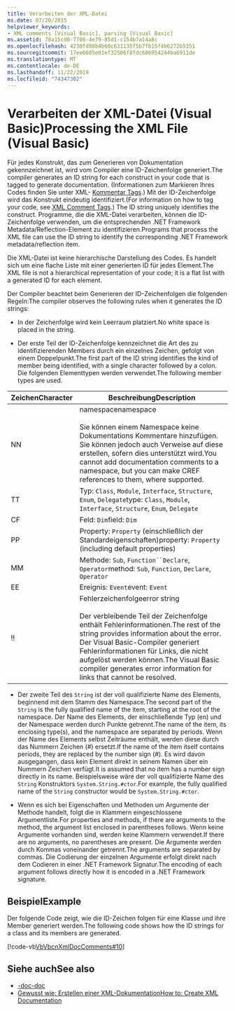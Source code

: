 ```yaml
---
title: Verarbeiten der XML-Datei
ms.date: 07/20/2015
helpviewer_keywords:
- XML comments [Visual Basic], parsing [Visual Basic]
ms.assetid: 78a15cd0-7708-4e79-85d1-c154b7a14a8c
ms.openlocfilehash: 4230fd88b4b60c631135f5b7fb15f4b6272b5351
ms.sourcegitcommit: 17ee6605e01ef32506f8fdc686954244ba6911de
ms.translationtype: MT
ms.contentlocale: de-DE
ms.lasthandoff: 11/22/2019
ms.locfileid: "74347302"
---
```

# <a name="processing-the-xml-file-visual-basic"></a><span data-ttu-id="d8851-102">Verarbeiten der XML-Datei (Visual Basic)</span><span class="sxs-lookup"><span data-stu-id="d8851-102">Processing the XML File (Visual Basic)</span></span>
<span data-ttu-id="d8851-103">Für jedes Konstrukt, das zum Generieren von Dokumentation gekennzeichnet ist, wird vom Compiler eine ID-Zeichenfolge generiert.</span><span class="sxs-lookup"><span data-stu-id="d8851-103">The compiler generates an ID string for each construct in your code that is tagged to generate documentation.</span></span> <span data-ttu-id="d8851-104">(Informationen zum Markieren Ihres Codes finden Sie unter XML- [Kommentar Tags](../../../visual-basic/language-reference/xmldoc/index.md).) Mit der ID-Zeichenfolge wird das Konstrukt eindeutig identifiziert.</span><span class="sxs-lookup"><span data-stu-id="d8851-104">(For information on how to tag your code, see [XML Comment Tags](../../../visual-basic/language-reference/xmldoc/index.md).) The ID string uniquely identifies the construct.</span></span> <span data-ttu-id="d8851-105">Programme, die die XML-Datei verarbeiten, können die ID-Zeichenfolge verwenden, um die entsprechenden .NET Framework Metadata/Reflection-Element zu identifizieren.</span><span class="sxs-lookup"><span data-stu-id="d8851-105">Programs that process the XML file can use the ID string to identify the corresponding .NET Framework metadata/reflection item.</span></span>  
  
 <span data-ttu-id="d8851-106">Die XML-Datei ist keine hierarchische Darstellung des Codes. Es handelt sich um eine flache Liste mit einer generierten ID für jedes Element.</span><span class="sxs-lookup"><span data-stu-id="d8851-106">The XML file is not a hierarchical representation of your code; it is a flat list with a generated ID for each element.</span></span>  
  
 <span data-ttu-id="d8851-107">Der Compiler beachtet beim Generieren der ID-Zeichenfolgen die folgenden Regeln:</span><span class="sxs-lookup"><span data-stu-id="d8851-107">The compiler observes the following rules when it generates the ID strings:</span></span>  
  
- <span data-ttu-id="d8851-108">In der Zeichenfolge wird kein Leerraum platziert.</span><span class="sxs-lookup"><span data-stu-id="d8851-108">No white space is placed in the string.</span></span>  
  
- <span data-ttu-id="d8851-109">Der erste Teil der ID-Zeichenfolge kennzeichnet die Art des zu identifizierenden Members durch ein einzelnes Zeichen, gefolgt von einem Doppelpunkt.</span><span class="sxs-lookup"><span data-stu-id="d8851-109">The first part of the ID string identifies the kind of member being identified, with a single character followed by a colon.</span></span> <span data-ttu-id="d8851-110">Die folgenden Elementtypen werden verwendet.</span><span class="sxs-lookup"><span data-stu-id="d8851-110">The following member types are used.</span></span>  
  
|<span data-ttu-id="d8851-111">Zeichen</span><span class="sxs-lookup"><span data-stu-id="d8851-111">Character</span></span>|<span data-ttu-id="d8851-112">Beschreibung</span><span class="sxs-lookup"><span data-stu-id="d8851-112">Description</span></span>|  
|---|---|  
|<span data-ttu-id="d8851-113">N</span><span class="sxs-lookup"><span data-stu-id="d8851-113">N</span></span>|<span data-ttu-id="d8851-114">namespace</span><span class="sxs-lookup"><span data-stu-id="d8851-114">namespace</span></span><br /><br /> <span data-ttu-id="d8851-115">Sie können einem Namespace keine Dokumentations Kommentare hinzufügen. Sie können jedoch auch Verweise auf diese erstellen, sofern dies unterstützt wird.</span><span class="sxs-lookup"><span data-stu-id="d8851-115">You cannot add documentation comments to a namespace, but you can make CREF references to them, where supported.</span></span>|  
|<span data-ttu-id="d8851-116">T</span><span class="sxs-lookup"><span data-stu-id="d8851-116">T</span></span>|<span data-ttu-id="d8851-117">Typ: `Class`, `Module`, `Interface`, `Structure`, `Enum`, `Delegate`</span><span class="sxs-lookup"><span data-stu-id="d8851-117">type: `Class`, `Module`, `Interface`, `Structure`, `Enum`, `Delegate`</span></span>|  
|<span data-ttu-id="d8851-118">C</span><span class="sxs-lookup"><span data-stu-id="d8851-118">F</span></span>|<span data-ttu-id="d8851-119">Feld: `Dim`</span><span class="sxs-lookup"><span data-stu-id="d8851-119">field: `Dim`</span></span>|  
|<span data-ttu-id="d8851-120">P</span><span class="sxs-lookup"><span data-stu-id="d8851-120">P</span></span>|<span data-ttu-id="d8851-121">Property: `Property` (einschließlich der Standardeigenschaften)</span><span class="sxs-lookup"><span data-stu-id="d8851-121">property: `Property` (including default properties)</span></span>|  
|<span data-ttu-id="d8851-122">M</span><span class="sxs-lookup"><span data-stu-id="d8851-122">M</span></span>|<span data-ttu-id="d8851-123">Methode: `Sub`, `Function``Declare`, `Operator`</span><span class="sxs-lookup"><span data-stu-id="d8851-123">method: `Sub`, `Function`, `Declare`, `Operator`</span></span>|  
|<span data-ttu-id="d8851-124">E</span><span class="sxs-lookup"><span data-stu-id="d8851-124">E</span></span>|<span data-ttu-id="d8851-125">Ereignis: `Event`</span><span class="sxs-lookup"><span data-stu-id="d8851-125">event: `Event`</span></span>|  
|<span data-ttu-id="d8851-126">!</span><span class="sxs-lookup"><span data-stu-id="d8851-126">!</span></span>|<span data-ttu-id="d8851-127">Fehlerzeichenfolge</span><span class="sxs-lookup"><span data-stu-id="d8851-127">error string</span></span><br /><br /> <span data-ttu-id="d8851-128">Der verbleibende Teil der Zeichenfolge enthält Fehlerinformationen.</span><span class="sxs-lookup"><span data-stu-id="d8851-128">The rest of the string provides information about the error.</span></span> <span data-ttu-id="d8851-129">Der Visual Basic-Compiler generiert Fehlerinformationen für Links, die nicht aufgelöst werden können.</span><span class="sxs-lookup"><span data-stu-id="d8851-129">The Visual Basic compiler generates error information for links that cannot be resolved.</span></span>|  
  
- <span data-ttu-id="d8851-130">Der zweite Teil des `String` ist der voll qualifizierte Name des Elements, beginnend mit dem Stamm des Namespace.</span><span class="sxs-lookup"><span data-stu-id="d8851-130">The second part of the `String` is the fully qualified name of the item, starting at the root of the namespace.</span></span> <span data-ttu-id="d8851-131">Der Name des Elements, der einschließende Typ (en) und der Namespace werden durch Punkte getrennt.</span><span class="sxs-lookup"><span data-stu-id="d8851-131">The name of the item, its enclosing type(s), and the namespace are separated by periods.</span></span> <span data-ttu-id="d8851-132">Wenn der Name des Elements selbst Zeiträume enthält, werden diese durch das Nummern Zeichen (#) ersetzt.</span><span class="sxs-lookup"><span data-stu-id="d8851-132">If the name of the item itself contains periods, they are replaced by the number sign (#).</span></span> <span data-ttu-id="d8851-133">Es wird davon ausgegangen, dass kein Element direkt in seinem Namen über ein Nummern Zeichen verfügt.</span><span class="sxs-lookup"><span data-stu-id="d8851-133">It is assumed that no item has a number sign directly in its name.</span></span> <span data-ttu-id="d8851-134">Beispielsweise wäre der voll qualifizierte Name des `String` Konstruktors `System.String.#ctor`.</span><span class="sxs-lookup"><span data-stu-id="d8851-134">For example, the fully qualified name of the `String` constructor would be `System.String.#ctor`.</span></span>  
  
- <span data-ttu-id="d8851-135">Wenn es sich bei Eigenschaften und Methoden um Argumente der Methode handelt, folgt die in Klammern eingeschlossene Argumentliste.</span><span class="sxs-lookup"><span data-stu-id="d8851-135">For properties and methods, if there are arguments to the method, the argument list enclosed in parentheses follows.</span></span> <span data-ttu-id="d8851-136">Wenn keine Argumente vorhanden sind, werden keine Klammern verwendet.</span><span class="sxs-lookup"><span data-stu-id="d8851-136">If there are no arguments, no parentheses are present.</span></span> <span data-ttu-id="d8851-137">Die Argumente werden durch Kommas voneinander getrennt.</span><span class="sxs-lookup"><span data-stu-id="d8851-137">The arguments are separated by commas.</span></span> <span data-ttu-id="d8851-138">Die Codierung der einzelnen Argumente erfolgt direkt nach dem Codieren in einer .NET Framework Signatur.</span><span class="sxs-lookup"><span data-stu-id="d8851-138">The encoding of each argument follows directly how it is encoded in a .NET Framework signature.</span></span>  
  
## <a name="example"></a><span data-ttu-id="d8851-139">Beispiel</span><span class="sxs-lookup"><span data-stu-id="d8851-139">Example</span></span>  
 <span data-ttu-id="d8851-140">Der folgende Code zeigt, wie die ID-Zeichen folgen für eine Klasse und ihre Member generiert werden.</span><span class="sxs-lookup"><span data-stu-id="d8851-140">The following code shows how the ID strings for a class and its members are generated.</span></span>  
  
 [!code-vb[VbVbcnXmlDocComments#10](~/samples/snippets/visualbasic/VS_Snippets_VBCSharp/VbVbcnXmlDocComments/VB/Class1.vb#10)]  
  
## <a name="see-also"></a><span data-ttu-id="d8851-141">Siehe auch</span><span class="sxs-lookup"><span data-stu-id="d8851-141">See also</span></span>

- [<span data-ttu-id="d8851-142">-doc</span><span class="sxs-lookup"><span data-stu-id="d8851-142">-doc</span></span>](../../../visual-basic/reference/command-line-compiler/doc.md)
- [<span data-ttu-id="d8851-143">Gewusst wie: Erstellen einer XML-Dokumentation</span><span class="sxs-lookup"><span data-stu-id="d8851-143">How to: Create XML Documentation</span></span>](../../../visual-basic/programming-guide/program-structure/how-to-create-xml-documentation.md)
